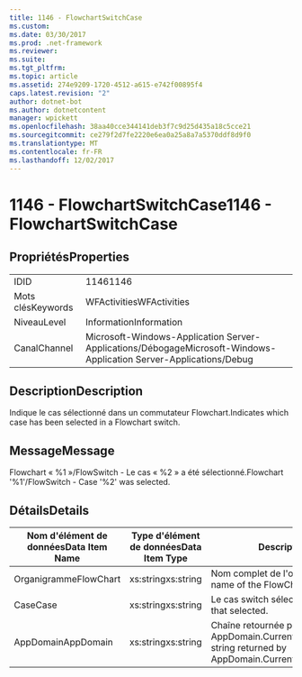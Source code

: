 ```yaml
---
title: 1146 - FlowchartSwitchCase
ms.custom: 
ms.date: 03/30/2017
ms.prod: .net-framework
ms.reviewer: 
ms.suite: 
ms.tgt_pltfrm: 
ms.topic: article
ms.assetid: 274e9209-1720-4512-a615-e742f00895f4
caps.latest.revision: "2"
author: dotnet-bot
ms.author: dotnetcontent
manager: wpickett
ms.openlocfilehash: 38aa40cce344141deb3f7c9d25d435a18c5cce21
ms.sourcegitcommit: ce279f2d7fe2220e6ea0a25a8a7a5370ddf8d9f0
ms.translationtype: MT
ms.contentlocale: fr-FR
ms.lasthandoff: 12/02/2017
---
```

# <a name="1146---flowchartswitchcase"></a><span data-ttu-id="780dd-102">1146 - FlowchartSwitchCase</span><span class="sxs-lookup"><span data-stu-id="780dd-102">1146 - FlowchartSwitchCase</span></span>
## <a name="properties"></a><span data-ttu-id="780dd-103">Propriétés</span><span class="sxs-lookup"><span data-stu-id="780dd-103">Properties</span></span>  
  
|||  
|-|-|  
|<span data-ttu-id="780dd-104">ID</span><span class="sxs-lookup"><span data-stu-id="780dd-104">ID</span></span>|<span data-ttu-id="780dd-105">1146</span><span class="sxs-lookup"><span data-stu-id="780dd-105">1146</span></span>|  
|<span data-ttu-id="780dd-106">Mots clés</span><span class="sxs-lookup"><span data-stu-id="780dd-106">Keywords</span></span>|<span data-ttu-id="780dd-107">WFActivities</span><span class="sxs-lookup"><span data-stu-id="780dd-107">WFActivities</span></span>|  
|<span data-ttu-id="780dd-108">Niveau</span><span class="sxs-lookup"><span data-stu-id="780dd-108">Level</span></span>|<span data-ttu-id="780dd-109">Information</span><span class="sxs-lookup"><span data-stu-id="780dd-109">Information</span></span>|  
|<span data-ttu-id="780dd-110">Canal</span><span class="sxs-lookup"><span data-stu-id="780dd-110">Channel</span></span>|<span data-ttu-id="780dd-111">Microsoft-Windows-Application Server-Applications/Débogage</span><span class="sxs-lookup"><span data-stu-id="780dd-111">Microsoft-Windows-Application Server-Applications/Debug</span></span>|  
  
## <a name="description"></a><span data-ttu-id="780dd-112">Description</span><span class="sxs-lookup"><span data-stu-id="780dd-112">Description</span></span>  
 <span data-ttu-id="780dd-113">Indique le cas sélectionné dans un commutateur Flowchart.</span><span class="sxs-lookup"><span data-stu-id="780dd-113">Indicates which case has been selected in a Flowchart switch.</span></span>  
  
## <a name="message"></a><span data-ttu-id="780dd-114">Message</span><span class="sxs-lookup"><span data-stu-id="780dd-114">Message</span></span>  
 <span data-ttu-id="780dd-115">Flowchart « %1 »/FlowSwitch - Le cas « %2 » a été sélectionné.</span><span class="sxs-lookup"><span data-stu-id="780dd-115">Flowchart '%1'/FlowSwitch - Case '%2' was selected.</span></span>  
  
## <a name="details"></a><span data-ttu-id="780dd-116">Détails</span><span class="sxs-lookup"><span data-stu-id="780dd-116">Details</span></span>  
  
|<span data-ttu-id="780dd-117">Nom d'élément de données</span><span class="sxs-lookup"><span data-stu-id="780dd-117">Data Item Name</span></span>|<span data-ttu-id="780dd-118">Type d'élément de données</span><span class="sxs-lookup"><span data-stu-id="780dd-118">Data Item Type</span></span>|<span data-ttu-id="780dd-119">Description</span><span class="sxs-lookup"><span data-stu-id="780dd-119">Description</span></span>|  
|--------------------|--------------------|-----------------|  
|<span data-ttu-id="780dd-120">Organigramme</span><span class="sxs-lookup"><span data-stu-id="780dd-120">FlowChart</span></span>|<span data-ttu-id="780dd-121">xs:string</span><span class="sxs-lookup"><span data-stu-id="780dd-121">xs:string</span></span>|<span data-ttu-id="780dd-122">Nom complet de l'organigramme.</span><span class="sxs-lookup"><span data-stu-id="780dd-122">The display name of the FlowChart.</span></span>|  
|<span data-ttu-id="780dd-123">Case</span><span class="sxs-lookup"><span data-stu-id="780dd-123">Case</span></span>|<span data-ttu-id="780dd-124">xs:string</span><span class="sxs-lookup"><span data-stu-id="780dd-124">xs:string</span></span>|<span data-ttu-id="780dd-125">Le cas switch sélectionné.</span><span class="sxs-lookup"><span data-stu-id="780dd-125">The switch case that selected.</span></span>|  
|<span data-ttu-id="780dd-126">AppDomain</span><span class="sxs-lookup"><span data-stu-id="780dd-126">AppDomain</span></span>|<span data-ttu-id="780dd-127">xs:string</span><span class="sxs-lookup"><span data-stu-id="780dd-127">xs:string</span></span>|<span data-ttu-id="780dd-128">Chaîne retournée par AppDomain.CurrentDomain.FriendlyName.</span><span class="sxs-lookup"><span data-stu-id="780dd-128">The string returned by AppDomain.CurrentDomain.FriendlyName.</span></span>|
